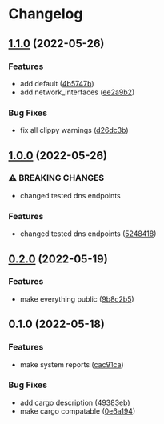 # Changelog

## [1.1.0](https://github.com/lizelive/sysinfo-report/compare/v1.0.0...v1.1.0) (2022-05-26)


### Features

* add default ([4b5747b](https://github.com/lizelive/sysinfo-report/commit/4b5747b64929b770f3a85a683899e8471e816043))
* add network_interfaces ([ee2a9b2](https://github.com/lizelive/sysinfo-report/commit/ee2a9b2a6bc119ec51724c63a3cab8fa68e3224e))


### Bug Fixes

* fix all clippy warnings ([d26dc3b](https://github.com/lizelive/sysinfo-report/commit/d26dc3be9529214eeb3385c2be7236c33fd391db))

## [1.0.0](https://github.com/lizelive/sysinfo-report/compare/v0.2.0...v1.0.0) (2022-05-26)


### ⚠ BREAKING CHANGES

* changed tested dns endpoints

### Features

* changed tested dns endpoints ([5248418](https://github.com/lizelive/sysinfo-report/commit/5248418b5eb4db616ed1460c3b78180885a80a9b))

## [0.2.0](https://github.com/lizelive/sysinfo-report/compare/v0.1.0...v0.2.0) (2022-05-19)


### Features

* make everything public ([9b8c2b5](https://github.com/lizelive/sysinfo-report/commit/9b8c2b5267a520f74e8b502a95b05d994fa22264))

## 0.1.0 (2022-05-18)


### Features

* make system reports ([cac91ca](https://github.com/lizelive/sysinfo-report/commit/cac91ca8d921eec0d29f53c3b1f43ba29ab16e77))


### Bug Fixes

* add cargo description ([49383eb](https://github.com/lizelive/sysinfo-report/commit/49383eb553c37c826ffc41dee015295ea94a8168))
* make cargo compatable ([0e6a194](https://github.com/lizelive/sysinfo-report/commit/0e6a19482f9c47a39097eb20c8ab46069a08cbdf))
